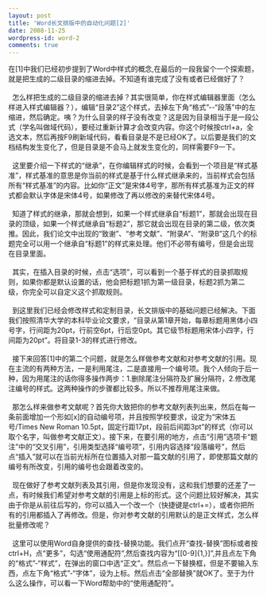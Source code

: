 ```yaml
---
layout: post
title: 'Word长文排版中的自动化问题[2]'
date: 2008-11-25
wordpress-id: word-2
comments: true
---
```

在[1]中我们已经初步提到了Word中样式的概念,在最后的一段我留个一个探索题，就是把生成的二级目录的缩进去掉。不知道有谁完成了没有或者已经做好了？   <br />  <br />&#160; 怎么样把生成的二级目录的缩进去掉？其实很简单，你在样式编辑器里面（怎么样进入样式编辑器？），编辑“目录2”这个样式，去掉左下角“格式”--“段落”中的左缩进，然后确定。咦？为什么目录的样子没有改变？这是因为目录相当于是一段公式（学名叫做域代码），要经过重新计算才会改变内容。你这个时候按ctrl+a，全选文本，然后再按F9刷新域代码，看看目录是不是已经OK了。以后要是我们的文档结构发生变化了，但是目录是不会马上就发生变化的，同样需要F9一下。   <br />  <br />&#160; 这里要介绍一下样式的“继承”，在你编辑样式的时候，会看到一个项目是“样式基准”，样式基准的意思是你当前的样式是基于什么样式继承来的，当前样式会包括所有“样式基准”的内容。比如你“正文”是宋体4号字，那所有样式基准为正文的样式都会默认字体是宋体4号，如果修改了再以修改的来替代宋体4号。   <br />&#160;&#160;&#160; <br />&#160; 知道了样式的继承，那就会想到，如果一个样式继承自“标题1”，那就会出现在目录的顶级，如果一个样式继承自“标题2”，那它就会出现在目录的第二级，依次类推。因此，我们论文中出现的“致谢”、“参考文献”、“附录A”、“附录B”这几个的标题完全可以用一个继承自“标题1”的样式来处理。他们不必带有编号，但是会出现在目录里面。   <br />  <br />&#160; 其实，在插入目录的时候，点击“选项”，可以看到一个基于样式的目录抓取规则，如果你都是默认设置的话，他会把标题1抓为第一级目录，标题2抓为第二级，你完全可以自定义这个抓取规则。   <br />  <br />&#160; 到这里我们已经会修改样式和定制目录，长文排版中的基础问题已经解决。下面我们按照清华大学的本科毕业论文要求，“目录从第1章开始，每章标题用黑体小四号字，行间距为20pt，行前空6pt，行后空0pt。其它级节标题用宋体小四字，行间距为20pt”。将目录1-3的样式进行修改。   <br />  <br />&#160; 接下来回答[1]中的第二个问题，就是怎么样做参考文献和对参考文献的引用。现在主流的有两种方法，一是利用尾注，二是直接用一个编号项。我个人倾向于后一种，因为用尾注的话你得多操作两步：1.删除尾注分隔符及扩展分隔符，2.修改尾注编号的样式。这两种操作的步骤都比较多。所以不推荐用尾注来做。   <br />  <br />&#160; 那怎么样来做参考文献呢？首先你大致把你的参考文献列表列出来，然后在每一条前面增加一个形如[x]的自动编号项，并且按照学校要求，设定为“宋体五号/Times New Roman 10.5pt，固定行距17pt，段前后间距3pt”的样式（你可以取个名字，叫做参考文献正文）。接下来，在要引用的地方，点击“引用”选项卡“题注”中的“交叉引用”，引用类型选择“编号项”，引用内容选择“段落编号”，然后点“插入”就可以在当前光标所在位置插入对那一篇文献的引用了，即使那篇文献的编号有所改变，引用的编号也会跟着改变的。   <br />  <br />&#160; 现在做好了参考文献列表及其引用，但是你发现没有，这和我们想要的还差了一点，有时候我们希望对参考文献的引用是上标的形式。这个问题比较好解决，其实由于你是从前往后写的，你可以插入一个改一个（快捷键是ctrl+=），或者你把所有的引用都插入了再修改。但是，你对参考文献的引用默认的是正文样式，怎么样批量修改呢？   <br />  <br />&#160; 这里可以使用Word自身提供的查找-替换功能。我们点开“查找-替换”图标或者按ctrl+H，点“更多”，勾选“使用通配符”,然后查找内容为“\[[0-9]{1,}\]”,并且点左下角的“格式”-“样式”，在弹出的窗口中选“正文”。然后点一下替换框，但是不要输入东西，点左下角“格式”-“字体”，设为上标。然后点击“全部替换”就OK了。至于为什么这么操作，可以看一下Word帮助中的“使用通配符”。
